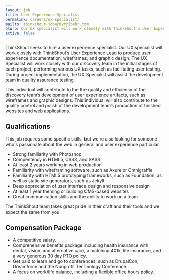 ```yaml
---
layout: job
title: User Experience Specialist
permalink: careers/ux-specialist/
mailto: thinkshout-job4@mytribehr.com
blurb: Our UX specialist will work closely with ThinkShout’s User Experience Lead to produce user experience documentation, wireframes, and graphic design.
active: false
---
```

ThinkShout seeks to hire a user experience specialist. Our UX specialist will work closely with ThinkShout’s User Experience Lead to produce user experience documentation, wireframes, and graphic design. The UX Specialist will work closely with our discovery team in the initial stages of each project, performing various UX tasks, such as facilitating user testing. During project implementation, the UX Specialist will assist the development team in quality assurance testing.

This individual will contribute to the the quality and efficiency of the discovery team’s development of user experience artifacts, such as wireframes and graphic designs. This individual will also contribute to the quality control and polish of the development team’s production of finished websites and web applications.

## Qualifications
This job requires some specific skills, but we're also looking for someone who's passionate about the web in general and user experience particular.

- Strong familiarity with Photoshop
- Compentency in HTML5, CSS3, and SASS
- At least 2 years working in web production
- Familiarity with wireframing software, such as Axure or Omnigraffle
- Familiarity with HTML5 prototyping frameworks, such as Foundation, as well as static site generators, such as Jekyll
- Deep appreciation of user interface design and responsive design
- At least 1 year theming or building CMS-based websites
- Great communication skills and the ability to work on a team

The ThinkShout team takes great pride in their craft and their tools and we expect the same from you.

## Compensation Package
- A competitive salary.
- Comprehensive benefits package including health insurance with dental, vision, and alternative care, a matching 401k, life insurance, and a very generous 30 day PTO policy.
- Get paid to learn and go to conferences, such as DrupalCon, Dreamforce and the Nonprofit Technology Conference.
- A focus on work/life balance, including a flexible office hours policy.
